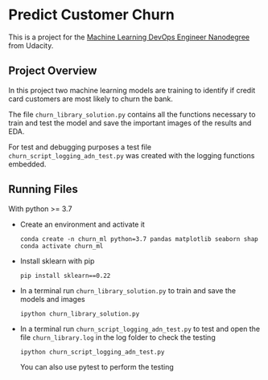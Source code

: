 # Predict Customer Churn

This is a project for the [Machine Learning DevOps Engineer 
Nanodegree](https://github.com/HannaLAguilar/MLOps_Udacity) from Udacity.

## Project Overview
In this project two machine learning 
models are training to identify if credit card 
customers are most likely to churn the bank.

The file `churn_library_solution.py` contains all the
functions necessary to train and test the model and save the
important images of the results and EDA.

For test and debugging purposes a test file 
`churn_script_logging_adn_test.py` was created with the logging 
functions embedded. 

## Running Files
With python >= 3.7 
- Create an environment and activate it
  ```
  conda create -n churn_ml python=3.7 pandas matplotlib seaborn shap 
  conda activate churn_ml
  ```
- Install sklearn with pip
  ```
  pip install sklearn==0.22
  ```
- In a terminal run `churn_library_solution.py` 
  to train and save the models and images
  ```
  ipython churn_library_solution.py
  ```
- In a terminal run `churn_script_logging_adn_test.py` 
  to test and open the file `churn_library.log` in the
  log folder to check the testing
  ```
  ipython churn_script_logging_adn_test.py
  ```
  You can also use pytest to perform the testing

